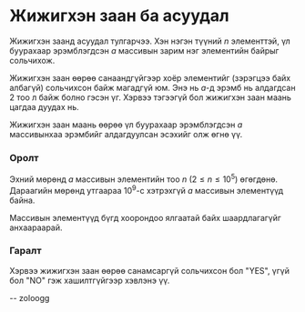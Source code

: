 Жижигхэн заан ба асуудал
========================
Жижигхэн заанд асуудал тулгарчээ. Хэн нэгэн түүний $n$ элементтэй, үл буурахаар эрэмблэгдсэн $a$ массивын зарим нэг элементийн байрыг сольчихож.

Жижигхэн заан өөрөө санаандгүйгээр хоёр элементийг (зэрэгцээ байх албагүй) сольчихсон байж магадгүй юм. Энэ нь $a$-д эрэмб нь алдагдсан $2$ тоо л байж болно гэсэн үг. Хэрвээ тэгээгүй бол жижигхэн заан маань цагдаа дуудах нь.

Жижигхэн заан маань өөрөө үл буурахаар эрэмблэгдсэн $a$ массивынхаа эрэмбийг алдагдуулсан эсэхийг олж өгнө үү.


### Оролт
Эхний мөрөнд $a$ массивын элементийн тоо $n$ ($2 ≤ n ≤ 10^5$) өгөгдөнө. Дараагийн мөрөнд утгаараа $10^9$-с хэтрэхгүй $a$ массивын элементүүд байна.

Массивын элементүүд бүгд хоорондоо ялгаатай байх шаардлагагүйг анхаараарай.


### Гаралт
Хэрвээ жижигхэн заан өөрөө санамсаргүй сольчихсон бол "YES", үгүй бол "NO" гэж хашилтгүйгээр хэвлэнэ үү.

-- zoloogg
